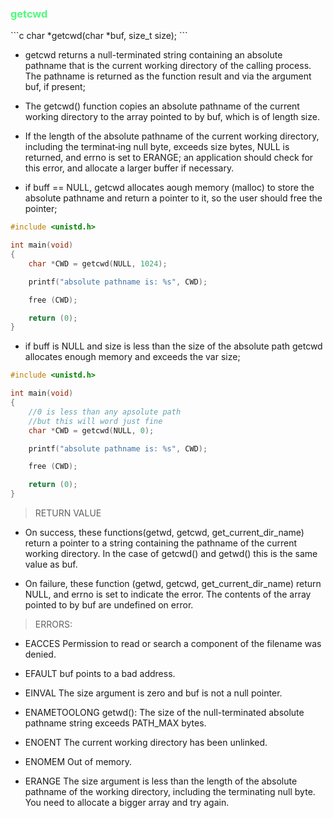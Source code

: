 <h3 style="color: #50FA7B">getcwd</h3>
```c
char *getcwd(char *buf, size_t size);
```

* getcwd returns a null-terminated string containing an absolute pathname that is the current working directory of the calling process. The pathname is returned as the function result and via the argument buf, if present;

* The  getcwd() function copies an absolute pathname of the current working directory to the array pointed to by buf, which is of length size.

* If the length of the absolute pathname of the current working directory, including the terminat‐ing  null byte, exceeds size bytes, NULL is returned, and errno is set to ERANGE; an application should check for this error, and allocate a larger buffer if necessary.

* if buff == NULL, getcwd allocates aough memory (malloc) to store the absolute pathname and return a pointer to it, so the user should free the pointer;
```c
#include <unistd.h>

int main(void)
{
	char *CWD = getcwd(NULL, 1024);

	printf("absolute pathname is: %s", CWD);

	free (CWD);

	return (0);
}
```

* if buff is NULL and size is less than the size of the absolute path getcwd allocates enough memory and exceeds the var size;
```c
#include <unistd.h>

int main(void)
{
	//0 is less than any apsolute path
	//but this will word just fine
	char *CWD = getcwd(NULL, 0);

	printf("absolute pathname is: %s", CWD);

	free (CWD);

	return (0);
}
```

> RETURN VALUE
* On success, these functions(getwd, getcwd, get_current_dir_name) return a pointer to a string containing the pathname of the current working directory.  In the case of getcwd() and getwd() this is the same value as buf.

* On failure, these function (getwd, getcwd, get_current_dir_name) return NULL, and errno is set to indicate the error.  The contents of the array pointed to by buf are undefined on error. 

> ERRORS:

* EACCES Permission to read or search a component of the filename was denied.

* EFAULT buf points to a bad address.

* EINVAL The size argument is zero and buf is not a null pointer.

* ENAMETOOLONG
       getwd(): The size of the null-terminated absolute pathname string exceeds PATH_MAX bytes.

* ENOENT The current working directory has been unlinked.

* ENOMEM Out of memory.

* ERANGE The size argument is less than the length of the absolute pathname of the working directory, including the terminating null byte.  You need to allocate a bigger array and try again.
